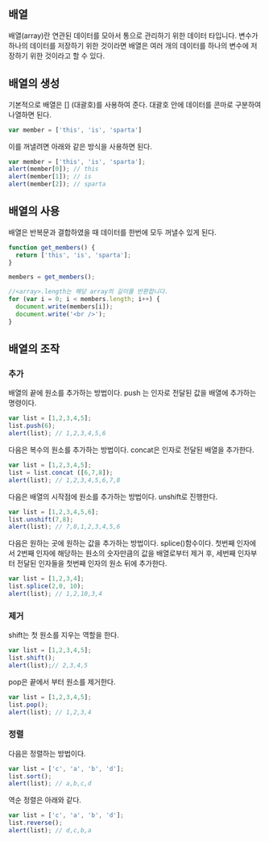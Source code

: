 ## 배열

배열(array)란 연관된 데이터를 모아서 통으로 관리하기 위한 데이터 타입니다. 변수가 하나의 데이터를 저장하기 위한 것이라면 배열은 여러 개의 데이터를 하나의 변수에 저장하기 위한 것이라고 할 수 있다.

## 배열의 생성

기본적으로 배열은 [] (대괄호)를 사용하여 준다. 대괄호 안에 데이터를 콘마로 구분하여 나열하면 된다.

```js 
var member = ['this', 'is', 'sparta']
```

이를 꺼낼려면 아래와 같은 방식을 사용하면 된다.

```js
var member = ['this', 'is', 'sparta'];
alert(member[0]); // this
alert(member[1]); // is
alert(member[2]); // sparta
```

## 배열의 사용

배열은 반복문과 결합하였을 때 데이터를 한번에 모두 꺼낼수 있게 된다.

```js
function get_members() {
  return ['this', 'is', 'sparta'];
}

members = get_members();

//<array>.length는 해당 array의 길이를 반환합니다.
for (var i = 0; i < members.length; i++) {
  document.write(members[i]);
  document.write('<br />');
}
```



## 배열의 조작

### 추가

배열의 끝에 원소를 추가하는 방법이다. push 는 인자로 전달된 값을 배열에 추가하는 명령이다.

```js
var list = [1,2,3,4,5];
list.push(6);
alert(list); // 1,2,3,4,5,6
```

다음은 복수의 원소를 추가하는 방법이다. concat은 인자로 전달된 배열을 추가한다.

```js
var list = [1,2,3,4,5];
list = list.concat ([6,7,8]);
alert(list); // 1,2,3,4,5,6,7,8
```

다음은 배열의 시작점에 원소를 추가하는 방법이다. unshift로 진행한다.

```js
var list = [1,2,3,4,5,6];
list.unshift(7,8);
alert(list); // 7,8,1,2,3,4,5,6
```

다음은 원하는 곳에 원하는 값을 추가하는 방법이다. splice()함수이다. 첫번째 인자에서 2번째 인자에 해당하는 원소의 숫자만큼의 값을 배열로부터 제거 후, 세번째 인자부터 전달된 인자들을 첫번째 인자의 원소 뒤에 추가한다.

```js
var list = [1,2,3,4];
list.splice(2,0, 10);
alert(list); // 1,2,10,3,4
```

### 제거

shift는 첫 원소를 지우는 역할을 한다.

```js
var list = [1,2,3,4,5];
list.shift();
alert(list);// 2,3,4,5
```

pop은 끝에서 부터 원소를 제거한다.

```js
var list = [1,2,3,4,5];
list.pop();
alert(list); // 1,2,3,4
```

### 정렬

다음은 정렬하는 방법이다.

```js
var list = ['c', 'a', 'b', 'd'];
list.sort();
alert(list); // a,b,c,d
```

역순 정렬은 아래와 같다.

```js
var list = ['c', 'a', 'b', 'd'];
list.reverse();
alert(list); // d,c,b,a
```

